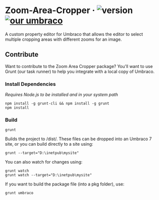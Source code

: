 # Zoom-Area-Cropper &middot; ![version](https://img.shields.io/badge/version-1.0.0-green.svg) [![our umbraco](https://img.shields.io/badge/our-umbraco-orange.svg)](https://our.umbraco.org/projects/website-utilities/text-over-image-editor/)

A custom property editor for Umbraco that allows the editor to select multiple cropping areas with different zooms for an image.

## Contribute

Want to contribute to the Zoom Area Cropper package? You'll want to use Grunt (our task runner) to help you integrate with a local copy of Umbraco.

### Install Dependencies
*Requires Node.js to be installed and in your system path*

    npm install -g grunt-cli && npm install -g grunt
    npm install

### Build

    grunt

Builds the project to /dist/. These files can be dropped into an Umbraco 7 site, or you can build directly to a site using:

    grunt --target="D:\inetpub\mysite"

You can also watch for changes using:

    grunt watch
    grunt watch --target="D:\inetpub\mysite"

If you want to build the package file (into a pkg folder), use:

    grunt umbraco

